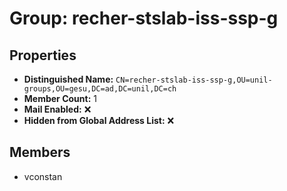 # Group: recher-stslab-iss-ssp-g

## Properties

- **Distinguished Name:** `CN=recher-stslab-iss-ssp-g,OU=unil-groups,OU=gesu,DC=ad,DC=unil,DC=ch`
- **Member Count:** 1
- **Mail Enabled:** ❌
- **Hidden from Global Address List:** ❌

## Members

- vconstan
